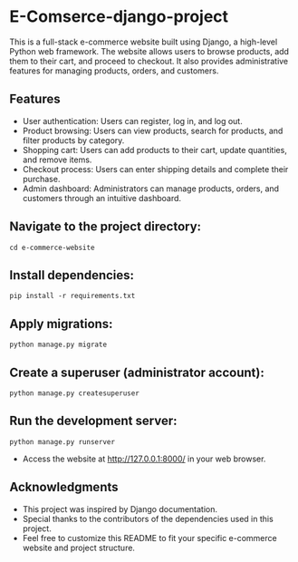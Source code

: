 # E-Comserce-django-project
This is a full-stack e-commerce website built using Django, a high-level Python web framework. 
The website allows users to browse products, add them to their cart, and proceed to checkout. 
It also provides administrative features for managing products, orders, and customers.

## Features

* User authentication: Users can register, log in, and log out.
* Product browsing: Users can view products, search for products, and filter products by category.
* Shopping cart: Users can add products to their cart, update quantities, and remove items.
* Checkout process: Users can enter shipping details and complete their purchase.
* Admin dashboard: Administrators can manage products, orders, and customers through an intuitive dashboard.

## Navigate to the project directory:
```
cd e-commerce-website
```
## Install dependencies:
```
pip install -r requirements.txt 
```
## Apply migrations:
```
python manage.py migrate
```
## Create a superuser (administrator account):
```
python manage.py createsuperuser
```
## Run the development server:
```
python manage.py runserver
```
* Access the website at http://127.0.0.1:8000/ in your web browser.

## Acknowledgments
* This project was inspired by Django documentation.
* Special thanks to the contributors of the dependencies used in this project.
* Feel free to customize this README to fit your specific e-commerce website and project structure.

